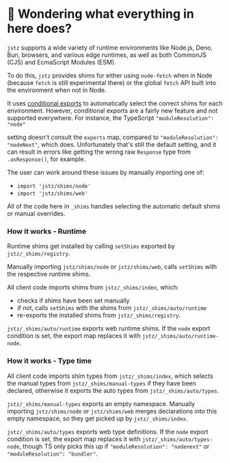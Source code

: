 # 👋 Wondering what everything in here does?

`jstz` supports a wide variety of runtime environments like Node.js, Deno, Bun, browsers, and various
edge runtimes, as well as both CommonJS (CJS) and EcmaScript Modules (ESM).

To do this, `jstz` provides shims for either using `node-fetch` when in Node (because `fetch` is still experimental there) or the global `fetch` API built into the environment when not in Node.

It uses [conditional exports](https://nodejs.org/api/packages.html#conditional-exports) to
automatically select the correct shims for each environment. However, conditional exports are a fairly new
feature and not supported everywhere. For instance, the TypeScript `"moduleResolution": "node"`

setting doesn't consult the `exports` map, compared to `"moduleResolution": "nodeNext"`, which does.
Unfortunately that's still the default setting, and it can result in errors like
getting the wrong raw `Response` type from `.asResponse()`, for example.

The user can work around these issues by manually importing one of:

- `import 'jstz/shims/node'`
- `import 'jstz/shims/web'`

All of the code here in `_shims` handles selecting the automatic default shims or manual overrides.

### How it works - Runtime

Runtime shims get installed by calling `setShims` exported by `jstz/_shims/registry`.

Manually importing `jstz/shims/node` or `jstz/shims/web`, calls `setShims` with the respective runtime shims.

All client code imports shims from `jstz/_shims/index`, which:

- checks if shims have been set manually
- if not, calls `setShims` with the shims from `jstz/_shims/auto/runtime`
- re-exports the installed shims from `jstz/_shims/registry`.

`jstz/_shims/auto/runtime` exports web runtime shims.
If the `node` export condition is set, the export map replaces it with `jstz/_shims/auto/runtime-node`.

### How it works - Type time

All client code imports shim types from `jstz/_shims/index`, which selects the manual types from `jstz/_shims/manual-types` if they have been declared, otherwise it exports the auto types from `jstz/_shims/auto/types`.

`jstz/_shims/manual-types` exports an empty namespace.
Manually importing `jstz/shims/node` or `jstz/shims/web` merges declarations into this empty namespace, so they get picked up by `jstz/_shims/index`.

`jstz/_shims/auto/types` exports web type definitions.
If the `node` export condition is set, the export map replaces it with `jstz/_shims/auto/types-node`, though TS only picks this up if `"moduleResolution": "nodenext"` or `"moduleResolution": "bundler"`.
